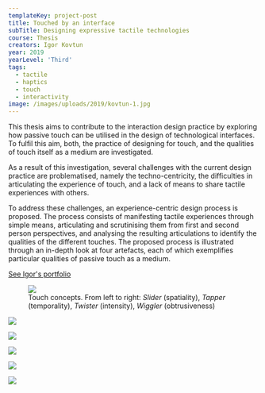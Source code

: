 ```yaml
---
templateKey: project-post
title: Touched by an interface
subTitle: Designing expressive tactile technologies
course: Thesis
creators: Igor Kovtun
year: 2019
yearLevel: 'Third'
tags:
  - tactile
  - haptics
  - touch
  - interactivity
image: /images/uploads/2019/kovtun-1.jpg
---
```


This thesis aims to contribute to the interaction design practice by exploring how passive touch can be utilised in the design of technological interfaces. To fulfil this aim, both, the practice of designing for touch, and the qualities of touch itself as a medium are investigated.

As a result of this investigation, several challenges with the current design practice are problematised, namely the techno-centricity, the difficulties in articulating the experience of touch, and a lack of means to share tactile experiences with others.

To address these challenges, an experience-centric design process is proposed. The process consists of manifesting tactile experiences through simple means, articulating and scrutinising them from first and second person perspectives, and analysing the resulting articulations to identify the qualities of the different touches. The proposed process is illustrated through an in-depth look at four artefacts, each of which exemplifies particular qualities of passive touch as a medium.

<a class="button" href="http://igor-kovtun.com">See Igor's portfolio</a>


  <figure>
    <img src="/images/uploads/2019/kovtun-5.gif">
    <figcaption>
    Touch concepts. From left to right: <em>Slider</em> (spatiality), <em>Tapper</em> (temporality), <em>Twister</em> (intensity), <em>Wiggler</em> (obtrusiveness)
    </figcaption>
  </figure>

![](/images/uploads/2019/kovtun-2.jpg)

![](/images/uploads/2019/kovtun-3.jpg)

![](/images/uploads/2019/kovtun-4.jpg)


![](/images/uploads/2019/kovtun-6.jpg)

![](/images/uploads/2019/kovtun-7.jpg)


